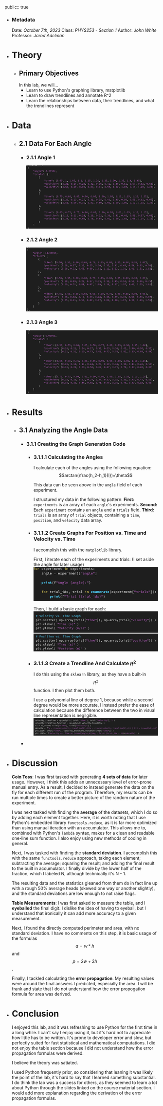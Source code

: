 public:: true

- ### Metadata
  Date: *October 7th, 2023*
  Class: *PHYS253 - Section 1*
  Author: *John White*
  Professor: *Jarod Adelman*
- # Theory
	- ## Primary Objectives
	  In this lab, we will...
	  * Learn to use Python's graphing library, matplotlib
	  * Learn to draw trendlines and annotate R^2
	  * Learn the relationships between data, their trendlines, and what the trendlines represent
- # Data
	- ## 2.1 Data For Each Angle
		- ### 2.1.1 Angle 1
		  ![image.png](../assets/image_1696882381416_0.png)
		- ### 2.1.2 Angle 2
		  ![image.png](../assets/image_1696882411066_0.png)
		- ### 2.1.3 Angle 3
		  ![image.png](../assets/image_1696882435470_0.png)
- # Results
	- ## 3.1 Analyzing the Angle Data
		- ### 3.1.1 Creating the Graph Generation Code
			- ### 3.1.1.1 Calculating the Angles
			  I calculate each of the angles using the following equation: 
			  $$arctan(\frac{h_2-h_1}{l})=\theta$$
			  
			  This data can be seen above in the ``angle`` field of each experiment.
			  
			  I structured my data in the following pattern:
			  **First:** ``experiments`` is an array of each ``angle``'s experiments.
			  **Second:** Each ``experiment`` contains an ``angle`` and a ``trials`` field.
			  **Third:** ``trials`` is an array of ``trial`` objects, containing a ``time``, ``position``, and ``velocity`` data array.
			- ### 3.1.1.2 Create Graphs For Position vs. Time and Velocity vs. Time
			  I accomplish this with the ``matplotlib`` library. 
			  
			  First, I iterate each of the experiments and trials: (I set aside the angle for later usage)
			  ![image.png](../assets/image_1696883587851_0.png)
			  
			  Then, I build a basic graph for each: 
			  ![image.png](../assets/image_1696883629848_0.png)
			  ![image.png](../assets/image_1696883645392_0.png)
			- ### 3.1.1.3 Create a Trendline And Calculate $R^2$
			  I do this using the ``sklearn`` library, as they have a built-in $$R^2$$ function. I then plot them both.
			  
			  I use a polynomial line of degree 1, because while a second degree would be more accurate, I instead prefer the ease of calculation because the difference between the two in visual line representation is negilgible.
			  ![image.png](../assets/image_1696883920786_0.png)
		-
- # Discussion
  **Coin Toss**:
  I was first tasked with generating **4 sets of data** for later usage. However, I think this adds an unnecessary level of error-prone manual entry. As a result, I decided to instead generate the data on the fly for each different run of the program. Therefore, my results can be run multiple times to create a better picture of the random nature of the experiment. 
  
  I was next tasked with finding the **average** of the datasets, which I do so by adding each element together. Here, it is worth noting that I use Python's embedded library ``functools.reduce``, as it is far more optimized than using manual iteration with an accumulator. This allows me to, combined with Python's ``lambda`` syntax, makes for a clean and readable one-line sum function. I also enjoy using new methods of coding in general.
  
  Next, I was tasked with finding the **standard deviation**. I accomplish this with the same ``functools.reduce`` approach, taking each element; subtracting the average; squaring the result; and adding the final result to the built in accumulator. I finally divide by the lower half of the fraction, which I labeled N, although technically it's N - 1.
  
  The resulting data and the statistics gleaned from them do in fact line up with a rough 50% average heads (skewed one way or another slightly), and the standard deviations are low enough to not raise flags.
  
  **Table Measurements**:
  I was first asked to measure the table, and I **eyeballed** the final digit. I dislike the idea of having to eyeball, but I understand that ironically it can add more accuracy to a given measurement.
  
  Next, I found the directly computed perimeter and area, with no standard deviation. I have no comments on this step, it is basic usage of the formulas $$a = w*h$$ and $$p=2w+2h$$.
  
  Finally, I tackled calculating the **error propagation**. My resulting values were around the final answers I predicted, especially the area. I will be frank and state that I do not understand how the error propogation formula for area was derived.
- # Conclusion
  I enjoyed this lab, and it was refreshing to use Python for the first time in a long while. I can't say I enjoy using it, but it's hard not to appreciate how little has to be written. It's prone to developer error and slow, but perfectly suited for fast statistical and mathematical computations. I did not enjoy the table section because I did not understand how the error propagation formulas were derived.
  
  I believe the theory was satiated.
  
  I used Python frequently prior, so considering that leaning it was likely the point of the lab, it's hard to say that I learned something substantial. I do think the lab was a success for others, as they seemed to learn a lot about Python through the slides linked on the course material section. I would add more explanation regarding the derivation of the error propagation formulas.